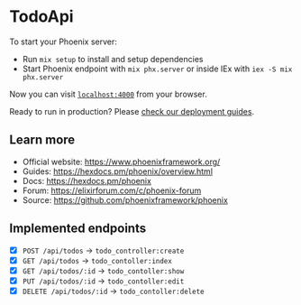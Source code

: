 # TodoApi

To start your Phoenix server:

* Run `mix setup` to install and setup dependencies
* Start Phoenix endpoint with `mix phx.server` or inside IEx with `iex -S mix phx.server`

Now you can visit [`localhost:4000`](http://localhost:4000) from your browser.

Ready to run in production? Please [check our deployment guides](https://hexdocs.pm/phoenix/deployment.html).

## Learn more

* Official website: https://www.phoenixframework.org/
* Guides: https://hexdocs.pm/phoenix/overview.html
* Docs: https://hexdocs.pm/phoenix
* Forum: https://elixirforum.com/c/phoenix-forum
* Source: https://github.com/phoenixframework/phoenix

## Implemented endpoints
- [x] `POST /api/todos`       -> `todo_controller:create`
- [x] `GET /api/todos`        -> `todo_contoller:index`
- [x] `GET /api/todos/:id`    -> `todo_contoller:show`
- [x] `PUT /api/todos/:id`    -> `todo_contoller:edit`
- [x] `DELETE /api/todos/:id` -> `todo_contoller:delete`
